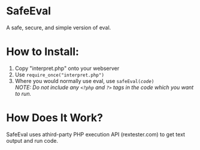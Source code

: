 <h1>SafeEval</h1>
<p>A safe, secure, and simple version of eval.</p>
<h1>How to Install:</h1>
<ol>
<li>Copy "interpret.php" onto your webserver</li>
<li>Use <code>require_once("interpret.php")</code></li>
<li>Where you would normally use eval, use <code>safeEval(<i>code</i>)</code></li>
<i>NOTE: Do not include any <code>&lt;?php</code> and <code>?&gt;</code> tags in the code which you want to run.</i>
</ol>
<h1>How Does It Work?</h1>
SafeEval uses athird-party PHP execution API (rextester.com) to get text output and run code.
